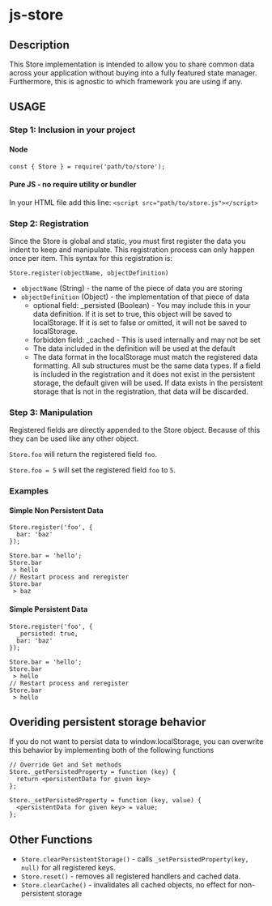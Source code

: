 # js-store

## Description

This Store implementation is intended to allow you to share common data
across your application without buying into a fully featured state manager.
Furthermore, this is agnostic to which framework you are using if any.

## USAGE

### Step 1: Inclusion in your project

#### Node

`const { Store } = require('path/to/store');`

#### Pure JS - no require utility or bundler

In your HTML file add this line: `<script src="path/to/store.js"></script>`

### Step 2: Registration

Since the Store is global and static, you must first register the data you 
indent to keep and manipulate. This registration process can only happen
once per item. This syntax for this registration is:

`Store.register(objectName, objectDefinition)`

* `objectName` (String) - the name of the piece of data you are storing
* `objectDefinition` (Object) - the implementation of that piece of data
  * optional field: _persisted (Boolean) - You may include this in your
       data definition. If it is set to true, this object will be saved
       to localStorage. If it is set to false or omitted, it will not be
       saved to localStorage.
  * forbidden field: _cached - This is used internally and may not be set
  * The data included in the definition will be used at the default
  * The data format in the localStorage must match the registered data 
       formatting. All sub structures must be the same data types. If
       a field is included in the registration and it does not exist in
       the persistent storage, the default given will be used. If data
       exists in the persistent storage that is not in the registration,
       that data will be discarded.

### Step 3: Manipulation

Registered fields are directly appended to the Store object. Because of this
they can be used like any other object.

`Store.foo` will return the registered field `foo`.

`Store.foo = 5` will set the registered field `foo` to `5`.

### Examples

#### Simple Non Persistent Data

```
Store.register('foo', {
  bar: 'baz'
});
```

```
Store.bar = 'hello';
Store.bar
 > hello
// Restart process and reregister
Store.bar
 > baz
```

#### Simple Persistent Data

```
Store.register('foo', {
  _persisted: true,
  bar: 'baz'
});
```

```
Store.bar = 'hello';
Store.bar
 > hello
// Restart process and reregister
Store.bar
 > hello
```

## Overiding persistent storage behavior

If you do not want to persist data to window.localStorage, you can overwrite this behavior by implementing both of the following functions

```
// Override Get and Set methods
Store._getPersistedProperty = function (key) {
  return <persistentData for given key>
};

Store._setPersistedProperty = function (key, value) {
  <persistentData for given key> = value;
};
```

## Other Functions

* `Store.clearPersistentStorage()` - calls `_setPersistedProperty(key, null)` for all registered keys.
* `Store.reset()` - removes all registered handlers and cached data.
* `Store.clearCache()` - invalidates all cached objects, no effect for non-persistent storage
